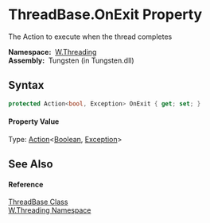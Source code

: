ThreadBase.OnExit Property
==========================
  The Action to execute when the thread completes

  **Namespace:**  [W.Threading][1]  
  **Assembly:**  Tungsten (in Tungsten.dll)

Syntax
------

```csharp
protected Action<bool, Exception> OnExit { get; set; }
```

#### Property Value
Type: [Action][2]&lt;[Boolean][3], [Exception][4]>

See Also
--------

#### Reference
[ThreadBase Class][5]  
[W.Threading Namespace][1]  

[1]: ../README.md
[2]: http://msdn.microsoft.com/en-us/library/bb549311
[3]: http://msdn.microsoft.com/en-us/library/a28wyd50
[4]: http://msdn.microsoft.com/en-us/library/c18k6c59
[5]: README.md